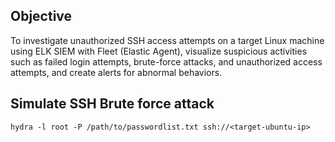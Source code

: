 ## Objective
To investigate unauthorized SSH access attempts on a target Linux machine using ELK SIEM with Fleet (Elastic Agent), visualize suspicious activities such as failed login attempts, brute-force attacks, and unauthorized access attempts, and create alerts for abnormal behaviors.

## Simulate SSH Brute force attack
```
hydra -l root -P /path/to/passwordlist.txt ssh://<target-ubuntu-ip>
```
